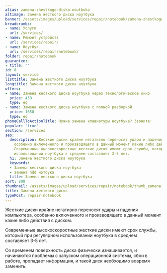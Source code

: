 ```yaml
---
alias: zamena-zhestkogo-diska-noutbuka
altimage: Замена жесткого диска ноутбука
banner: /assets/images/upload/services/repair/notebook/zamena-zhestkogo-diska-noutbuka.jpg
breadcrumbs:
- name: Услуги
  url: /services/
- name: Ремонт устройств
  url: /services/repair/
- name: Ноутбук
  url: /services/repair/notebook/
folder: repair/notebook
guarantee:
- title: ''
id: 8
layout: service
listtitle: Замена жесткого диска ноутбука
longtitle: Замена жесткого диска ноутбука
offers:
- name: Замена жесткого диска ноутбука через технологическое окно
  price: 450
  type: eq
- name: Замена жесткого диска ноутбука с полной разборкой
  price: 1650
  type: eq
phoneCallToActionTitle: Нужна замена клавиатуры ноутбука? Звоните!
popular: 'true'
section: /services
seo:
  description: Жесткие диски крайне негативно переносят удары и падения компьютера,
    особенно включенного и производящего в данный момент какие либо действия с диском.
    Современные высокоскоростные жесткие диски имеют срок службы, который при регулярном
    использовании ноутбука в среднем составляет 3-5 лет.
  h1: Замена жесткого диска ноутбука
  keywords:
  - Замена жесткого диска ноутбука
  - замена hdd нотбука
  title: Замена жесткого диска ноутбука
sort: 800
thumbnail: /assets/images/upload/services/repair/notebook/thumb_zamena-zhestkogo-diska-noutbuka.jpg
title: Замена жесткого диска
typePost: repair-notebook
---
```

Жесткие диски крайне негативно переносят удары и падения компьютера, особенно включенного и производящего в данный момент какие либо действия с диском.

Современные высокоскоростные жесткие диски имеют срок службы, который при регулярном использовании ноутбука в среднем составляет 3-5 лет.

Со временем поверхность диска физически изнашивается, и начинаются проблемы с запуском операционной системы, сбои в работе, пропадает информация, и такой диск необходимо вовремя заменить.